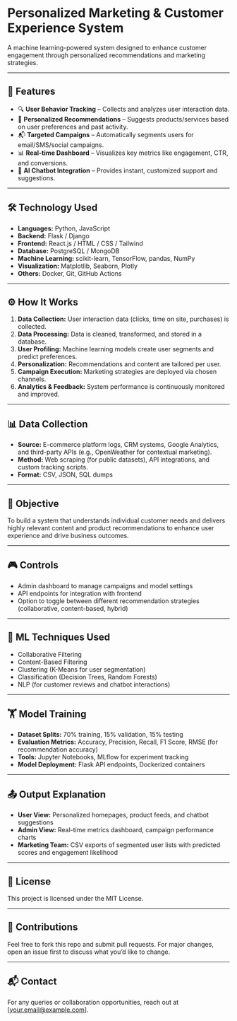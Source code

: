 # Personalized Marketing & Customer Experience System

A machine learning-powered system designed to enhance customer engagement through personalized recommendations and marketing strategies.

---

## 🚀 Features

- 🔍 **User Behavior Tracking** – Collects and analyzes user interaction data.
- 🎯 **Personalized Recommendations** – Suggests products/services based on user preferences and past activity.
- 📬 **Targeted Campaigns** – Automatically segments users for email/SMS/social campaigns.
- 📊 **Real-time Dashboard** – Visualizes key metrics like engagement, CTR, and conversions.
- 🤖 **AI Chatbot Integration** – Provides instant, customized support and suggestions.

---

## 🛠️ Technology Used

- **Languages:** Python, JavaScript
- **Backend:** Flask / Django
- **Frontend:** React.js / HTML / CSS / Tailwind
- **Database:** PostgreSQL / MongoDB
- **Machine Learning:** scikit-learn, TensorFlow, pandas, NumPy
- **Visualization:** Matplotlib, Seaborn, Plotly
- **Others:** Docker, Git, GitHub Actions

---

## ⚙️ How It Works

1. **Data Collection:** User interaction data (clicks, time on site, purchases) is collected.
2. **Data Processing:** Data is cleaned, transformed, and stored in a database.
3. **User Profiling:** Machine learning models create user segments and predict preferences.
4. **Personalization:** Recommendations and content are tailored per user.
5. **Campaign Execution:** Marketing strategies are deployed via chosen channels.
6. **Analytics & Feedback:** System performance is continuously monitored and improved.

---

## 📊 Data Collection

- **Source:** E-commerce platform logs, CRM systems, Google Analytics, and third-party APIs (e.g., OpenWeather for contextual marketing).
- **Method:** Web scraping (for public datasets), API integrations, and custom tracking scripts.
- **Format:** CSV, JSON, SQL dumps

---

## 🎯 Objective

To build a system that understands individual customer needs and delivers highly relevant content and product recommendations to enhance user experience and drive business outcomes.

---

## 🎮 Controls

- Admin dashboard to manage campaigns and model settings
- API endpoints for integration with frontend
- Option to toggle between different recommendation strategies (collaborative, content-based, hybrid)

---

## 🧠 ML Techniques Used

- Collaborative Filtering
- Content-Based Filtering
- Clustering (K-Means for user segmentation)
- Classification (Decision Trees, Random Forests)
- NLP (for customer reviews and chatbot interactions)

---

## 🏋️ Model Training

- **Dataset Splits:** 70% training, 15% validation, 15% testing
- **Evaluation Metrics:** Accuracy, Precision, Recall, F1 Score, RMSE (for recommendation accuracy)
- **Tools:** Jupyter Notebooks, MLflow for experiment tracking
- **Model Deployment:** Flask API endpoints, Dockerized containers

---

## 📤 Output Explanation

- **User View:** Personalized homepages, product feeds, and chatbot suggestions
- **Admin View:** Real-time metrics dashboard, campaign performance charts
- **Marketing Team:** CSV exports of segmented user lists with predicted scores and engagement likelihood

---

## 📎 License

This project is licensed under the MIT License.

---

## 🤝 Contributions

Feel free to fork this repo and submit pull requests. For major changes, open an issue first to discuss what you’d like to change.

---

## 📬 Contact

For any queries or collaboration opportunities, reach out at [your.email@example.com].

